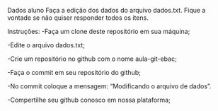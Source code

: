 Dados aluno
Faça a edição dos dados do arquivo dados.txt. Fique a vontade se não quiser responder todos os itens.

Instruções:
-Faça um clone deste repositório em sua máquina;

-Edite o arquivo dados.txt;

-Crie um repositório no github com o nome aula-git-ebac;

-Faça o commit em seu repositório do github;

-No commit coloque a mensagem: “Modificando o arquivo de dados”.

-Compertilhe seu github conosco em nossa plataforma;